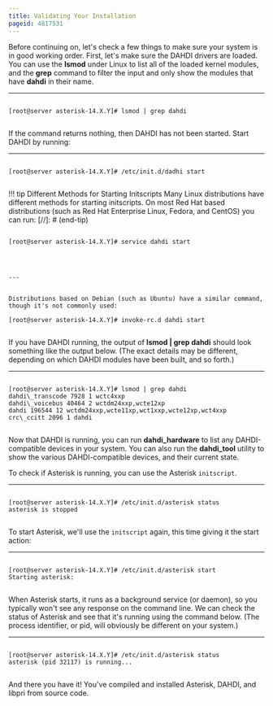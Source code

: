 ```yaml
---
title: Validating Your Installation
pageid: 4817531
---
```


Before continuing on, let's check a few things to make sure your system is in good working order. First, let's make sure the DAHDI drivers are loaded. You can use the **lsmod** under Linux to list all of the loaded kernel modules, and the **grep** command to filter the input and only show the modules that have **dahdi** in their name.




---

  
  


```

[root@server asterisk-14.X.Y]# lsmod | grep dahdi


```


If the command returns nothing, then DAHDI has not been started. Start DAHDI by running:




---

  
  


```

[root@server asterisk-14.X.Y]# /etc/init.d/dadhi start


```




!!! tip Different Methods for Starting Initscripts
    Many Linux distributions have different methods for starting initscripts. On most Red Hat based distributions (such as Red Hat Enterprise Linux, Fedora, and CentOS) you can run:
[//]: # (end-tip)


  
  


```

[root@server asterisk-14.X.Y]# service dahdi start
  



---


Distributions based on Debian (such as Ubuntu) have a similar command, though it's not commonly used:

[root@server asterisk-14.X.Y]# invoke-rc.d dahdi start


```


If you have DAHDI running, the output of **lsmod | grep dahdi** should look something like the output below. (The exact details may be different, depending on which DAHDI modules have been built, and so forth.)




---

  
  


```

[root@server asterisk-14.X.Y]# lsmod | grep dahdi
dahdi\_transcode 7928 1 wctc4xxp
dahdi\_voicebus 40464 2 wctdm24xxp,wcte12xp
dahdi 196544 12 wctdm24xxp,wcte11xp,wct1xxp,wcte12xp,wct4xxp
crc\_ccitt 2096 1 dahdi


```


Now that DAHDI is running, you can run **dahdi\_hardware** to list any DAHDI-compatible devices in your system. You can also run the **dahdi\_tool** utility to show the various DAHDI-compatible devices, and their current state.

To check if Asterisk is running, you can use the Asterisk `initscript`.




---

  
  


```

[root@server asterisk-14.X.Y]# /etc/init.d/asterisk status
asterisk is stopped


```


To start Asterisk, we'll use the `initscript` again, this time giving it the start action:




---

  
  


```

[root@server asterisk-14.X.Y]# /etc/init.d/asterisk start
Starting asterisk:


```


When Asterisk starts, it runs as a background service (or daemon), so you typically won't see any response on the command line. We can check the status of Asterisk and see that it's running using the command below. (The process identifier, or pid, will obviously be different on your system.)




---

  
  


```

[root@server asterisk-14.X.Y]# /etc/init.d/asterisk status
asterisk (pid 32117) is running...


```


And there you have it! You've compiled and installed Asterisk, DAHDI, and libpri from source code.

